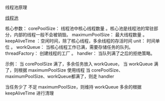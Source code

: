 线程池原理

[线程池](../JAVA/代码示例/线程池.md)

核心参数：
corePoolSize： 线程池中核心线程数量 。核心池是线程池的常驻部分，内部的线程一般不会被销毁。
maximumPoolSize： 最大线程数量 。
keepAliveTime ：空闲时间，除了核心线程，多余线程的存活时间
unit： 时间单位 。
workQueue： 当核心线程工作已满，需要存储任务的队列。 
threadFactory： 创建线程的工厂 。
handler： 当队列满了之后的拒绝策略。

示例：
当 corePoolSize 满了，多余任务放入 workQueue，
当 workQueue 满了，则根据 maximumPoolSize 使用线程
当 corePoolSize、maximumPoolSize、workQueue都满了，则走 handler

当任务少了 不足 maximumPoolSize，则维持 workQueue 多余的根据 keepAliveTime 进行清理